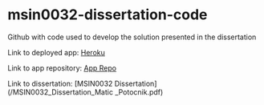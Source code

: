# msin0032-dissertation-code
Github with code used to develop the solution presented in the dissertation

Link to deployed app: [Heroku](https://msin0032-matic-potocnik.herokuapp.com/ )

Link to app repository: [App Repo](https://github.com/weirdaxe/msin0032)

Link to dissertation: [MSIN0032 Dissertation](/MSIN0032_Dissertation_Matic _Potocnik.pdf)
